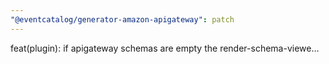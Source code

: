 ```yaml
---
"@eventcatalog/generator-amazon-apigateway": patch
---
```


feat(plugin): if apigateway schemas are empty the render-schema-viewe…
